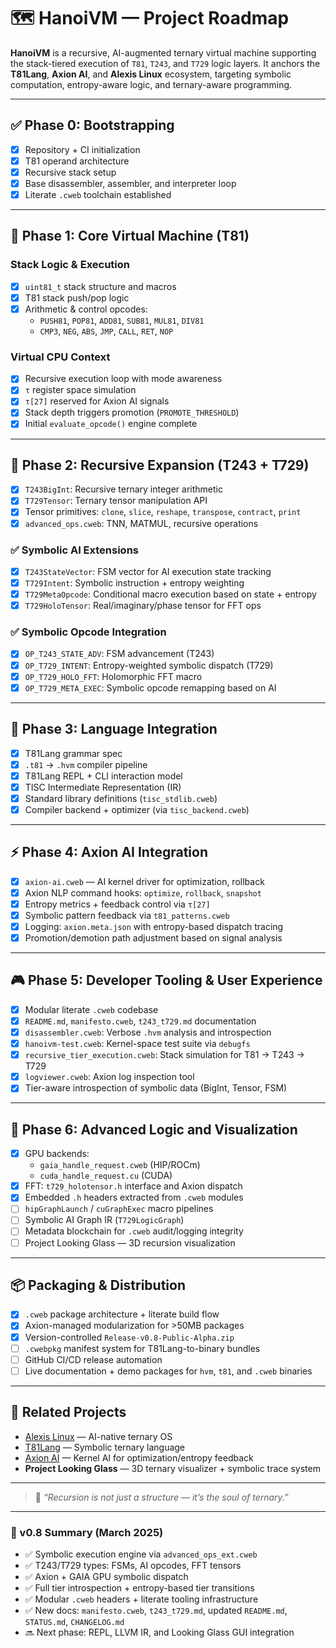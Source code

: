 # 🗺️ HanoiVM — Project Roadmap

**HanoiVM** is a recursive, AI-augmented ternary virtual machine supporting the stack-tiered execution of `T81`, `T243`, and `T729` logic layers. It anchors the **T81Lang**, **Axion AI**, and **Alexis Linux** ecosystem, targeting symbolic computation, entropy-aware logic, and ternary-aware programming.

---

## ✅ Phase 0: Bootstrapping

- [x] Repository + CI initialization
- [x] T81 operand architecture
- [x] Recursive stack setup
- [x] Base disassembler, assembler, and interpreter loop
- [x] Literate `.cweb` toolchain established

---

## 🧱 Phase 1: Core Virtual Machine (T81)

### Stack Logic & Execution
- [x] `uint81_t` stack structure and macros
- [x] T81 stack push/pop logic
- [x] Arithmetic & control opcodes:
  - `PUSH81`, `POP81`, `ADD81`, `SUB81`, `MUL81`, `DIV81`
  - `CMP3`, `NEG`, `ABS`, `JMP`, `CALL`, `RET`, `NOP`

### Virtual CPU Context
- [x] Recursive execution loop with mode awareness
- [x] `τ` register space simulation
- [x] `τ[27]` reserved for Axion AI signals
- [x] Stack depth triggers promotion (`PROMOTE_THRESHOLD`)
- [x] Initial `evaluate_opcode()` engine complete

---

## 🧬 Phase 2: Recursive Expansion (T243 + T729)

- [x] `T243BigInt`: Recursive ternary integer arithmetic
- [x] `T729Tensor`: Ternary tensor manipulation API
- [x] Tensor primitives: `clone`, `slice`, `reshape`, `transpose`, `contract`, `print`
- [x] `advanced_ops.cweb`: TNN, MATMUL, recursive operations

### ✅ Symbolic AI Extensions
- [x] `T243StateVector`: FSM vector for AI execution state tracking
- [x] `T729Intent`: Symbolic instruction + entropy weighting
- [x] `T729MetaOpcode`: Conditional macro execution based on state + entropy
- [x] `T729HoloTensor`: Real/imaginary/phase tensor for FFT ops

### ✅ Symbolic Opcode Integration
- [x] `OP_T243_STATE_ADV`: FSM advancement (T243)
- [x] `OP_T729_INTENT`: Entropy-weighted symbolic dispatch (T729)
- [x] `OP_T729_HOLO_FFT`: Holomorphic FFT macro
- [x] `OP_T729_META_EXEC`: Symbolic opcode remapping based on AI

---

## 🧠 Phase 3: Language Integration

- [x] T81Lang grammar spec
- [x] `.t81` → `.hvm` compiler pipeline
- [x] T81Lang REPL + CLI interaction model
- [x] TISC Intermediate Representation (IR)
- [x] Standard library definitions (`tisc_stdlib.cweb`)
- [x] Compiler backend + optimizer (via `tisc_backend.cweb`)

---

## ⚡ Phase 4: Axion AI Integration

- [x] `axion-ai.cweb` — AI kernel driver for optimization, rollback
- [x] Axion NLP command hooks: `optimize`, `rollback`, `snapshot`
- [x] Entropy metrics + feedback control via `τ[27]`
- [x] Symbolic pattern feedback via `t81_patterns.cweb`
- [x] Logging: `axion.meta.json` with entropy-based dispatch tracing
- [x] Promotion/demotion path adjustment based on signal analysis

---

## 🎮 Phase 5: Developer Tooling & User Experience

- [x] Modular literate `.cweb` codebase
- [x] `README.md`, `manifesto.cweb`, `t243_t729.md` documentation
- [x] `disassembler.cweb`: Verbose `.hvm` analysis and introspection
- [x] `hanoivm-test.cweb`: Kernel-space test suite via `debugfs`
- [x] `recursive_tier_execution.cweb`: Stack simulation for T81 → T243 → T729
- [x] `logviewer.cweb`: Axion log inspection tool
- [x] Tier-aware introspection of symbolic data (BigInt, Tensor, FSM)

---

## 🔮 Phase 6: Advanced Logic and Visualization

- [x] GPU backends:
  - `gaia_handle_request.cweb` (HIP/ROCm)
  - `cuda_handle_request.cu` (CUDA)
- [x] FFT: `t729_holotensor.h` interface and Axion dispatch
- [x] Embedded `.h` headers extracted from `.cweb` modules
- [ ] `hipGraphLaunch` / `cuGraphExec` macro pipelines
- [ ] Symbolic AI Graph IR (`T729LogicGraph`)
- [ ] Metadata blockchain for `.cweb` audit/logging integrity
- [ ] Project Looking Glass — 3D recursion visualization

---

## 📦 Packaging & Distribution

- [x] `.cweb` package architecture + literate build flow
- [x] Axion-managed modularization for >50MB packages
- [x] Version-controlled `Release-v0.8-Public-Alpha.zip`
- [ ] `.cwebpkg` manifest system for T81Lang-to-binary bundles
- [ ] GitHub CI/CD release automation
- [ ] Live documentation + demo packages for `hvm`, `t81`, and `.cweb` binaries

---

## 🔗 Related Projects

- [Alexis Linux](https://github.com/copyl-sys) — AI-native ternary OS
- [T81Lang](https://github.com/copyl-sys) — Symbolic ternary language
- [Axion AI](https://github.com/copyl-sys) — Kernel AI for optimization/entropy feedback
- **Project Looking Glass** — 3D ternary visualizer + symbolic trace system

---

> 🧠 *“Recursion is not just a structure — it’s the soul of ternary.”*

---

### 🔄 v0.8 Summary (March 2025)

- ✅ Symbolic execution engine via `advanced_ops_ext.cweb`
- ✅ T243/T729 types: FSMs, AI opcodes, FFT tensors
- ✅ Axion + GAIA GPU symbolic dispatch
- ✅ Full tier introspection + entropy-based tier transitions
- ✅ Modular `.cweb` headers + literate tooling infrastructure
- ✅ New docs: `manifesto.cweb`, `t243_t729.md`, updated `README.md`, `STATUS.md`, `CHANGELOG.md`
- 🔜 Next phase: REPL, LLVM IR, and Looking Glass GUI integration

